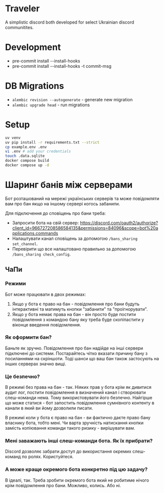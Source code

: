 # Traveler

A simplistic discord both developed for select Ukrainian discord communitites.

# Development

- pre-commit install --install-hooks
- pre-commit install --install-hooks -t commit-msg

# DB Migrations

- `alembic revision --autogenerate` - generate new migration
- `alembic upgrade head` - run migrations

# Setup

```sh
uv venv
uv pip install -r requirements.txt --strict
cp example.env .env
vi .env # add your credentials
touch .data.sqlite
docker compose build
docker compose up -d
```

# Шаринг банів між серверами

Бот розташований на мережі українських серверів та може повідомляти вам про бан якщо на іншому сервері когось забанили.

Для підключення до сповіщень про бани треба:

- Запросити бота на свій сервер: https://discord.com/oauth2/authorize?client_id=966727208586584135&permissions=84096&scope=bot%20applications.commands
- Налаштувати канал сповіщень за допомогою `/bans_sharing set_channel`.
- Перевірити що все налаштовано правильно за допомогою `/bans_sharing check_config`.

## ЧаПи

### Режими

Бот може працювати в двох режимах:

1. Якщо у бота є право на бан - повідомлення про бани будуть інтерактивні та матимуть кнопки "забанити" та "проігнорувати".
2. Якщо у бота немає права на бан - він просто буде постити повідомлення з командою бану яку треба буде скопіпастити у віконце введення повідомлення.

### Як оформити бан?

Баньте як зручно. Повідомлення про бан надійде на інші сервери підключені до системи. Постарайтесь чітко вказати причину бану з посиланнями на скріншоти. Тоді шанси що ваш бан також застосують на інших серверах значно вищі.

### Це безпечно?

В режимі без права на бан - так. Ніяких прав у бота крім як дивитися аудит лог, постити повідомлення в визначений канал і створювати слеш-команди нема. Тому використовувати його безпечно. Найгірше що може статися - бот запостить повідомлення сумнівного контенту в канали в який ви йому дозволили писати.

В режимі коли у бота є право на бан - ви фактично даєте право бану власнику бота, тобто мені. Чи варта зручність натискання кнопки замість копіювання команди такого ризику - вирішувати вам.

### Мені заважають інші слеш-команди бота. Як їх прибрати?

Discord дозволяє забрати доступ до використання окремих слеш-команд по ролях. Користуйтеся.

### А може краще окремого бота конкретно під цю задачу?

В ідеалі, так. Треба зробити окремого бота який не робитиме нічого крім повідомлення про бани. Можливо, колись. Або ні.
